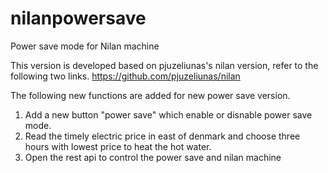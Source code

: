 # nilanpowersave
Power save mode for Nilan machine

This version is developed based on pjuzeliunas's nilan version, refer to the following two links.
https://github.com/pjuzeliunas/nilan

The following new functions are added for new power save version.

1. Add a new button "power save" which enable or disnable power save mode.
2. Read the timely electric price in east of denmark and choose three hours with lowest price to heat the hot water.
3. Open the rest api to control the power save and nilan machine


